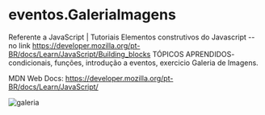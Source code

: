 # eventos.GaleriaImagens
Referente a JavaScript | Tutoriais 
Elementos construtivos do Javascript -- no link https://developer.mozilla.org/pt-BR/docs/Learn/JavaScript/Building_blocks
TÓPICOS APRENDIDOS- condicionais, funções, introdução a eventos, exercicio Galeria de Imagens.

MDN Web Docs: https://developer.mozilla.org/pt-BR/docs/Learn/JavaScript/

![galeria](https://user-images.githubusercontent.com/8356862/170791716-5564b35c-866d-41ca-9ffc-968780a9a5d7.gif)
